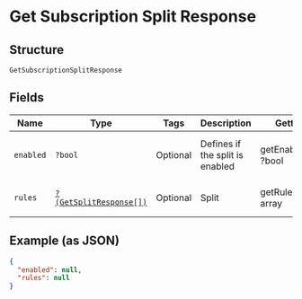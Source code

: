 
# Get Subscription Split Response

## Structure

`GetSubscriptionSplitResponse`

## Fields

| Name | Type | Tags | Description | Getter | Setter |
|  --- | --- | --- | --- | --- | --- |
| `enabled` | `?bool` | Optional | Defines if the split is enabled | getEnabled(): ?bool | setEnabled(?bool enabled): void |
| `rules` | [`?(GetSplitResponse[])`](../../doc/models/get-split-response.md) | Optional | Split | getRules(): ?array | setRules(?array rules): void |

## Example (as JSON)

```json
{
  "enabled": null,
  "rules": null
}
```

